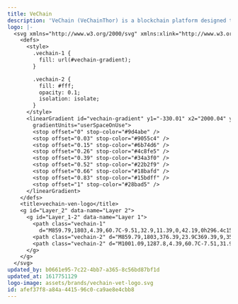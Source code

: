 ```yaml
---
title: VeChain
description: 'VeChain (VeChainThor) is a blockchain platform designed to augment supply chain management and business processes. Its purpose is to streamline the data flow for complex supply chains by using DLT ( distributed ledger technology ).'
logo: |-
  <svg xmlns="http://www.w3.org/2000/svg" xmlns:xlink="http://www.w3.org/1999/xlink" viewBox="0 0 2000.04 1887.97">
    <defs>
      <style>
        .vechain-1 {
          fill: url(#vechain-gradient);
        }

        .vechain-2 {
          fill: #fff;
          opacity: 0.1;
          isolation: isolate;
        }
      </style>
      <linearGradient id="vechain-gradient" y1="-330.01" x2="2000.04" y2="-330.01" gradientTransform="translate(0 1274)"
        gradientUnits="userSpaceOnUse">
        <stop offset="0" stop-color="#9d4abe" />
        <stop offset="0.03" stop-color="#9055c4" />
        <stop offset="0.15" stop-color="#6b74d6" />
        <stop offset="0.26" stop-color="#4c8fe5" />
        <stop offset="0.39" stop-color="#34a3f0" />
        <stop offset="0.52" stop-color="#22b2f9" />
        <stop offset="0.66" stop-color="#18bafd" />
        <stop offset="0.83" stop-color="#15bdff" />
        <stop offset="1" stop-color="#28bad5" />
      </linearGradient>
    </defs>
    <title>vechain-ven-logo</title>
    <g id="Layer_2" data-name="Layer 2">
      <g id="Layer_1-2" data-name="Layer 1">
        <path class="vechain-1"
          d="M859.79,1803,4.39,60.7C-9.51,32.9,11.39,0,42.19,0h296.4c15.9,0,30.8,9,37.8,22.9l624.7,1264c55.7,113.4,216.8,113.4,272.5,0l622.7-1263c7-13.9,21.9-22.9,37.8-22.9h36.8c21.9,0,35.8,22.9,25.9,41.8L1132.39,1803c-55.7,113.3-216.9,113.3-272.6,0Z" />
        <path class="vechain-2" d="M859.79,1803,376.39,23.9C369.39,9,353.49,1,340.59,1H43.19C10.39,1-8.51,33.8,4.39,61.7Z" />
        <path class="vechain-2" d="M1001.09,1287.8,4.39,60.7C-7.51,31.9,10.39,3,38.19,0h301.4c16.9,1,29.8,11.9,35.8,22.9Z" />
      </g>
    </g>
  </svg>
updated_by: b0661e95-7c22-4bb7-a365-8c56bd87bf1d
updated_at: 1617751129
logo-image: assets/brands/vechain-vet-logo.svg
id: afef37f8-a84a-4415-96c0-ca9ae8e4cbb8
---
```

